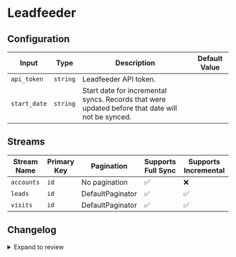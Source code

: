 # Leadfeeder

## Configuration

| Input | Type | Description | Default Value |
|-------|------|-------------|---------------|
| `api_token` | `string` | Leadfeeder API token.  |  |
| `start_date` | `string` | Start date for incremental syncs. Records that were updated before that date will not be synced.  |  |

## Streams
| Stream Name | Primary Key | Pagination | Supports Full Sync | Supports Incremental |
|-------------|-------------|------------|---------------------|----------------------|
| `accounts` | `id` | No pagination | ✅ |  ❌  |
| `leads` | `id` | DefaultPaginator | ✅ |  ✅  |
| `visits` | `id` | DefaultPaginator | ✅ |  ✅  |


## Changelog

<details>
  <summary>Expand to review</summary>

| Version | Date | Pull Request | Subject |
|---------|------|--------------|---------|
| 0.0.21 | 2025-04-12 | [57686](https://github.com/airbytehq/airbyte/pull/57686) | Update dependencies |
| 0.0.20 | 2025-04-05 | [57052](https://github.com/airbytehq/airbyte/pull/57052) | Update dependencies |
| 0.0.19 | 2025-03-29 | [56688](https://github.com/airbytehq/airbyte/pull/56688) | Update dependencies |
| 0.0.18 | 2025-03-22 | [56080](https://github.com/airbytehq/airbyte/pull/56080) | Update dependencies |
| 0.0.17 | 2025-03-08 | [55488](https://github.com/airbytehq/airbyte/pull/55488) | Update dependencies |
| 0.0.16 | 2025-03-01 | [54820](https://github.com/airbytehq/airbyte/pull/54820) | Update dependencies |
| 0.0.15 | 2025-02-22 | [54359](https://github.com/airbytehq/airbyte/pull/54359) | Update dependencies |
| 0.0.14 | 2025-02-15 | [53795](https://github.com/airbytehq/airbyte/pull/53795) | Update dependencies |
| 0.0.13 | 2025-02-08 | [53277](https://github.com/airbytehq/airbyte/pull/53277) | Update dependencies |
| 0.0.12 | 2025-02-01 | [52733](https://github.com/airbytehq/airbyte/pull/52733) | Update dependencies |
| 0.0.11 | 2025-01-25 | [52281](https://github.com/airbytehq/airbyte/pull/52281) | Update dependencies |
| 0.0.10 | 2025-01-18 | [51811](https://github.com/airbytehq/airbyte/pull/51811) | Update dependencies |
| 0.0.9 | 2025-01-11 | [51217](https://github.com/airbytehq/airbyte/pull/51217) | Update dependencies |
| 0.0.8 | 2024-12-28 | [50144](https://github.com/airbytehq/airbyte/pull/50144) | Update dependencies |
| 0.0.7 | 2024-12-14 | [49624](https://github.com/airbytehq/airbyte/pull/49624) | Update dependencies |
| 0.0.6 | 2024-12-12 | [49244](https://github.com/airbytehq/airbyte/pull/49244) | Update dependencies |
| 0.0.5 | 2024-12-11 | [48909](https://github.com/airbytehq/airbyte/pull/48909) | Starting with this version, the Docker image is now rootless. Please note that this and future versions will not be compatible with Airbyte versions earlier than 0.64 |
| 0.0.4 | 2024-11-04 | [48292](https://github.com/airbytehq/airbyte/pull/48292) | Update dependencies |
| 0.0.3 | 2024-10-29 | [47916](https://github.com/airbytehq/airbyte/pull/47916) | Update dependencies |
| 0.0.2 | 2024-10-28 | [47617](https://github.com/airbytehq/airbyte/pull/47617) | Update dependencies |
| 0.0.1 | 2024-08-21 | | Initial release by natikgadzhi via Connector Builder |

</details>
